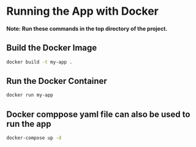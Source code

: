 # Running the App with Docker

#### Note: Run these commands in the top directory of the project.

## Build the Docker Image

```sh
docker build -t my-app .
```

## Run the Docker Container

```sh
docker run my-app
```

## Docker comppose yaml file can also be used to run the app

```sh
docker-compose up -d
```
